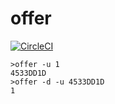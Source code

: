 # offer

[![CircleCI](https://circleci.com/gh/ks-developer/offer/tree/master.svg?style=svg)](https://circleci.com/gh/ks-developer/offer/tree/master)

```shell
>offer -u 1
4533DD1D
>offer -d -u 4533DD1D
1
```